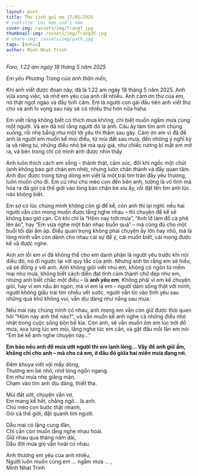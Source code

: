 ```yaml
---
layout: post
title: Thư tình gửi em 17/05/2025
# subtitle: Lời hẹn cuối năm
cover-img: /assets/img/Trang7.jpg
thumbnail-img: /assets/img/Trang35.jpg
# share-img: /assets/img/path.jpg
tags: [Anhiu]
author: Minh Nhat Trinh
---
```


*Faro, 1:22 am ngày 18 tháng 5 năm 2025*

*Em yêu Phương Trang của anh thân mến,*

Khi anh viết được đoạn này, đã là 1:22 am ngày 18 tháng 5 năm 2025. Anh vừa xong việc, và nhớ em yêu của anh rất nhiều. Anh cảm ơn thư của em, nó thật ngọt ngào và đầy tình cảm. Em là người con gái đầu tiên anh viết thư cho và anh hi vọng sau này sẽ có nhiều thư hơn nữa haha.

Em viết rằng không biết có thích mưa không, chỉ biết muốn ngắm mưa cùng một người. Và em đã nói rằng người đó là anh. Câu ấy làm tim anh chùng xuống, rồi nhẹ bẫng như một lời yêu thì thầm sau gáy. Cảm ơn em vì đã để anh là người em muốn kể mọi điều, từ mùi đất sau mưa, đến những ý nghĩ kỳ lạ và riêng tư, những điều nhỏ bé mà quý giá, như chiếc rương bí mật em mở ra, và bên trong chỉ có mình anh được nhìn thấy.

Anh luôn thích cách em sống – thành thật, cảm xúc, đôi khi ngốc một chút (anh không bao giờ chán em nhé), nhưng luôn chân thành và đầy quan tâm. Anh đọc được trong từng dòng em viết là một trái tim tràn đầy yêu thương, luôn muốn cho đi. Em cứ như chú mèo con đến bên anh, tưởng là vô tình mà hóa ra đã gói cả thế giới vào lòng bàn chân bé xíu ấy, rồi đặt lên tim anh lúc nào không biết.

Em sợ có lúc chúng mình không còn gì để kể, còn anh thì lại nghĩ: nếu hai người vẫn còn mong muốn được lắng nghe nhau – thì chuyện để kể sẽ không bao giờ cạn. Có khi chỉ là “Hôm nay trời mưa”, “Anh lỡ làm đổ cà phê lên áo”, hay “Em vừa nghe một bản nhạc buồn quá” – mà cũng đủ cho một buổi tối dài ấm áp. Điều quan trọng không phải chuyện ấy lớn hay nhỏ, mà là lòng mình vẫn còn dành cho nhau cái sự để ý, cái muốn biết, cái mong được kể và được nghe.

Anh xin lỗi em vì đã không thể cho em danh phận là người yêu trước khi nói điều đó, nó đi ngược lại với quy tắc của anh. Nhưng anh tin rằng em sẽ hiểu, và sẽ đồng ý với anh. Anh không giỏi viết như em, không có ngôn từ mềm mại như mưa, không biết cách diễn đạt tình cảm thành chữ đẹp như em, nhưng anh biết chắc một điều – là **anh yêu em**. Không phải vì em kể chuyện giỏi, hay vì em nấu ăn ngon, mà vì em là em – người dám sống thật với mình, người không giấu trái tim nhiều vết xước, người vẫn tin vào tình yêu sau những quá khứ không vui, vẫn dịu dàng như nắng sau mưa.

Nếu mai này chúng mình có nhau, anh mong em vẫn còn giữ được thói quen hỏi “Hôm nay anh thế nào?”, và vẫn muốn kể anh nghe cả những điều nhỏ nhặt trong cuộc sống bộn bề kia. Còn anh, sẽ vẫn muốn ôm em lúc trời đổ mưa, xoa lưng lúc em mỏi, lắng nghe lúc em cần, và gật đầu mỗi lần em nói “Em bé kể anh nghe chuyện này…”

**Em bảo nếu anh để mưa ướt người thì em lạnh lòng… Vậy để anh giữ ấm, không chỉ cho anh – mà cho cả em, ở đâu đó giữa hai miền mưa đang rơi.**


Đêm khuya viết vội mấy dòng,  
Thương em bé nhỏ, nhớ lòng ngổn ngang.  
Em như mưa nhẹ giăng màn,  
Chạm vào tim anh dịu dàng, thiết tha.  

Mùi đất ướt, chuyện vẩn vơ,  
Em mang kể hết, chẳng ngờ... là anh.  
Chú mèo con bước thật nhanh,  
Gói cả thế giới, đặt quanh tim người.  

Dẫu mai có lặng cung đàn,  
Chỉ cần còn muốn lắng nghe nhau hoài.  
Giữ nhau qua tháng năm dài,  
Dẫu đời mưa gió vẫn hoài có nhau.  

Anh thương em yêu của anh nhiều,  
Người luôn muốn cùng em ... ngắm mưa ... ,  
Minh Nhat Trinh
